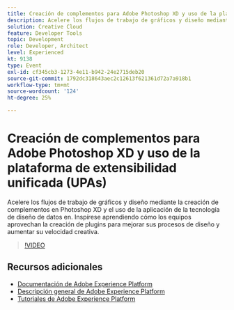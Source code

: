 ```yaml
---
title: Creación de complementos para Adobe Photoshop XD y uso de la plataforma de extensibilidad unificada (UPAs)
description: Acelere los flujos de trabajo de gráficos y diseño mediante la creación de complementos en Photoshop XD y el uso de la aplicación de la tecnología de diseño de datos en. Inspírese aprendiendo cómo los equipos aprovechan la creación de plugins para mejorar sus procesos de diseño y aumentar su velocidad creativa.
solution: Creative Cloud
feature: Developer Tools
topic: Development
role: Developer, Architect
level: Experienced
kt: 9138
type: Event
exl-id: cf345cb3-1273-4e11-b942-24e2715deb20
source-git-commit: 1792dc318643aec2c12613f621361d72a7a918b1
workflow-type: tm+mt
source-wordcount: '124'
ht-degree: 25%

---
```


# Creación de complementos para Adobe Photoshop XD y uso de la plataforma de extensibilidad unificada (UPAs)

Acelere los flujos de trabajo de gráficos y diseño mediante la creación de complementos en Photoshop XD y el uso de la aplicación de la tecnología de diseño de datos en. Inspírese aprendiendo cómo los equipos aprovechan la creación de plugins para mejorar sus procesos de diseño y aumentar su velocidad creativa.

>[!VIDEO](https://video.tv.adobe.com/v/337593/?quality=12&learn=on&hidetitle=true)

## Recursos adicionales

- [Documentación de Adobe Experience Platform](https://experienceleague.adobe.com/docs/experience-platform.html?lang=es)
- [Descripción general de Adobe Experience Platform](https://experienceleague.adobe.com/docs/experience-platform/landing/home.html?lang=es)
- [Tutoriales de Adobe Experience Platform](https://experienceleague.adobe.com/docs/platform-learn/tutorials/overview.html?lang=es)
